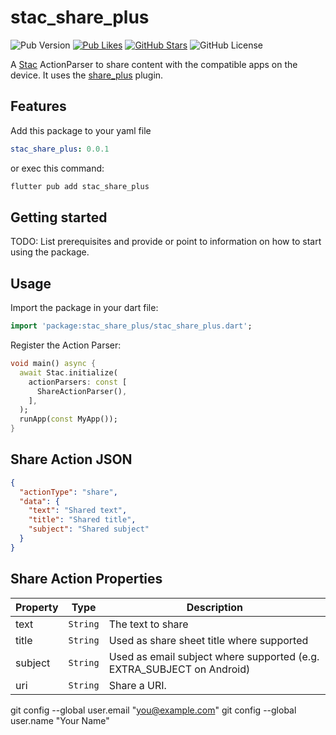 # stac_share_plus
![Pub Version](https://img.shields.io/pub/v/stac_share_plus)
[![Pub Likes](https://img.shields.io/pub/likes/stac_share_plus)](https://pub.dev/packages/stac_share_plus)
[![GitHub Stars](https://img.shields.io/github/stars/CarloDotLog/stac_share_plus?color=green)](https://github.com/CarloDotLog/stac_share_plus)
![GitHub License](https://img.shields.io/github/license/CarloDotLog/stac_share_plus)

A [Stac](https://pub.dev/packages/stac) ActionParser to share content with the compatible apps on the device.
It uses the [share_plus](https://pub.dev/packages/share_plus) plugin.

## Features

Add this package to your yaml file

```yaml
stac_share_plus: 0.0.1
```
or exec this command:

```bash
flutter pub add stac_share_plus
```

## Getting started

TODO: List prerequisites and provide or point to information on how to
start using the package.

## Usage

Import the package in your dart file:

```dart
import 'package:stac_share_plus/stac_share_plus.dart';
```

Register the Action Parser: 

```dart
void main() async {
  await Stac.initialize(
    actionParsers: const [
      ShareActionParser(),
    ],
  );
  runApp(const MyApp());
}
```

## Share Action JSON

```json
{
  "actionType": "share",
  "data": {
    "text": "Shared text",
    "title": "Shared title",
    "subject": "Shared subject"
  }
}
```

## Share Action Properties

| Property | Type     | Description                                                           |
|----------|----------|-----------------------------------------------------------------------|
| text     | `String` | The text to share                                                     |
| title    | `String` | Used as share sheet title where supported                             |
| subject  | `String` | Used as email subject where supported (e.g. EXTRA_SUBJECT on Android) |
| uri      | `String` | Share a URI.                                                          |


git config --global user.email "you@example.com" git config --global user.name "Your Name"